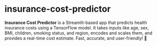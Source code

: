 # insurance-cost-predictor
**Insurance Cost Predictor** is a Streamlit-based app that predicts health insurance costs using a TensorFlow model. It takes inputs like age, sex, BMI, children, smoking status, and region, encodes and scales them, and provides a real-time cost estimate. Fast, accurate, and user-friendly! 🚀
